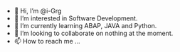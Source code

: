 - 👋 Hi, I’m @i-Grg
- 👀 I’m interested in Software Development.
- 🌱 I’m currently learning ABAP, JAVA and Python.
- 💞️ I’m looking to collaborate on nothing at the moment.
- 📫 How to reach me ...

<!---
i-Grg/i-Grg is a ✨ special ✨ repository because its `README.md` (this file) appears on your GitHub profile.
You can click the Preview link to take a look at your changes.
--->
